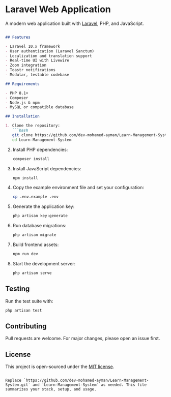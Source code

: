 # Laravel Web Application

A modern web application built with [Laravel](https://laravel.com/), PHP, and JavaScript.

```markdown

## Features

- Laravel 10.x framework
- User authentication (Laravel Sanctum)
- Localization and translation support
- Real-time UI with Livewire
- Zoom integration
- Toastr notifications
- Modular, testable codebase

## Requirements

- PHP 8.1+
- Composer
- Node.js & npm
- MySQL or compatible database

## Installation

1. Clone the repository:
   ```bash
   git clone https://github.com/dev-mohamed-ayman/Learn-Management-System.git
   cd Learn-Management-System
   ```

2. Install PHP dependencies:
   ```bash
   composer install
   ```

3. Install JavaScript dependencies:
   ```bash
   npm install
   ```

4. Copy the example environment file and set your configuration:
   ```bash
   cp .env.example .env
   ```

5. Generate the application key:
   ```bash
   php artisan key:generate
   ```

6. Run database migrations:
   ```bash
   php artisan migrate
   ```

7. Build frontend assets:
   ```bash
   npm run dev
   ```

8. Start the development server:
   ```bash
   php artisan serve
   ```

## Testing

Run the test suite with:
```bash
php artisan test
```

## Contributing

Pull requests are welcome. For major changes, please open an issue first.

## License

This project is open-sourced under the [MIT license](https://opensource.org/licenses/MIT).
```

Replace `https://github.com/dev-mohamed-ayman/Learn-Management-System.git` and `Learn-Management-System` as needed. This file summarizes your stack, setup, and usage.
